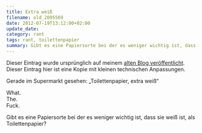 ```yaml
---
title: Extra weiß
filename: old_2095569
date: 2012-07-19T13:12:00+02:00
update_date:
category: rant
tags: rant, toilettenpapier
summary: Gibt es eine Papiersorte bei der es weniger wichtig ist, dass sie weiß ist, als Toilettenpapier?
---
```

Dieser Eintrag wurde ursprünglich auf meinem [alten Blog veröffentlicht](https://stu.blogger.de/stories/2095569/). Dieser Eintrag hier ist eine Kopie mit kleinen technischen Anpassungen.

Gerade im Supermarkt gesehen: „Toilettenpapier, extra weiß“

What.\
The.\
Fuck.

Gibt es eine Papiersorte bei der es weniger wichtig ist, dass sie weiß ist, als Toilettenpapier?
